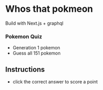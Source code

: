 # Whos that pokmeon

Build with Next.js + graphql

### Pokemon Quiz
- Generation 1 pokemon
- Guess all 151 pokemon



## Instructions
- click the correct answer to score a point
